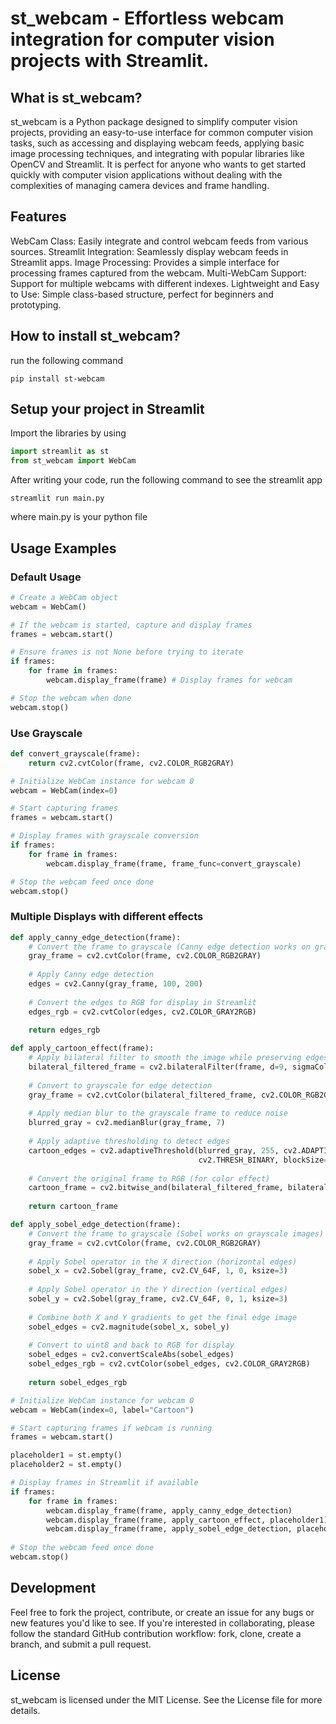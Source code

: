 # st_webcam - Effortless webcam integration for computer vision projects with Streamlit.

## What is st_webcam?
st_webcam is a Python package designed to simplify computer vision projects, providing an easy-to-use interface for common computer vision tasks, such as accessing and displaying webcam feeds, applying basic image processing techniques, and integrating with popular libraries like OpenCV and Streamlit. It is perfect for anyone who wants to get started quickly with computer vision applications without dealing with the complexities of managing camera devices and frame handling.

## Features
WebCam Class: Easily integrate and control webcam feeds from various sources.
Streamlit Integration: Seamlessly display webcam feeds in Streamlit apps.
Image Processing: Provides a simple interface for processing frames captured from the webcam.
Multi-WebCam Support: Support for multiple webcams with different indexes.
Lightweight and Easy to Use: Simple class-based structure, perfect for beginners and prototyping.

## How to install st_webcam?
run the following command 

```pip install st-webcam```

## Setup your project in Streamlit
Import the libraries by using

```python
import streamlit as st
from st_webcam import WebCam
```
After writing your code, run the following command to see the streamlit app

```streamlit run main.py```

where main.py is your python file

## Usage Examples

### Default Usage
```python
# Create a WebCam object
webcam = WebCam()

# If the webcam is started, capture and display frames
frames = webcam.start()

# Ensure frames is not None before trying to iterate
if frames: 
    for frame in frames:
        webcam.display_frame(frame) # Display frames for webcam

# Stop the webcam when done
webcam.stop()
```

### Use Grayscale
```python
def convert_grayscale(frame):
    return cv2.cvtColor(frame, cv2.COLOR_RGB2GRAY)

# Initialize WebCam instance for webcam 0
webcam = WebCam(index=0)

# Start capturing frames
frames = webcam.start()

# Display frames with grayscale conversion
if frames:
    for frame in frames:
        webcam.display_frame(frame, frame_func=convert_grayscale)

# Stop the webcam feed once done
webcam.stop()
```

### Multiple Displays with different effects
```python
def apply_canny_edge_detection(frame):
    # Convert the frame to grayscale (Canny edge detection works on grayscale images)
    gray_frame = cv2.cvtColor(frame, cv2.COLOR_RGB2GRAY)
    
    # Apply Canny edge detection
    edges = cv2.Canny(gray_frame, 100, 200)
    
    # Convert the edges to RGB for display in Streamlit
    edges_rgb = cv2.cvtColor(edges, cv2.COLOR_GRAY2RGB)
    
    return edges_rgb

def apply_cartoon_effect(frame):
    # Apply bilateral filter to smooth the image while preserving edges
    bilateral_filtered_frame = cv2.bilateralFilter(frame, d=9, sigmaColor=75, sigmaSpace=75)
    
    # Convert to grayscale for edge detection
    gray_frame = cv2.cvtColor(bilateral_filtered_frame, cv2.COLOR_RGB2GRAY)
    
    # Apply median blur to the grayscale frame to reduce noise
    blurred_gray = cv2.medianBlur(gray_frame, 7)
    
    # Apply adaptive thresholding to detect edges
    cartoon_edges = cv2.adaptiveThreshold(blurred_gray, 255, cv2.ADAPTIVE_THRESH_MEAN_C, 
                                          cv2.THRESH_BINARY, blockSize=9, C=9)
    
    # Convert the original frame to RGB (for color effect)
    cartoon_frame = cv2.bitwise_and(bilateral_filtered_frame, bilateral_filtered_frame, mask=cartoon_edges)
    
    return cartoon_frame

def apply_sobel_edge_detection(frame):
    # Convert the frame to grayscale (Sobel works on grayscale images)
    gray_frame = cv2.cvtColor(frame, cv2.COLOR_RGB2GRAY)
    
    # Apply Sobel operator in the X direction (horizontal edges)
    sobel_x = cv2.Sobel(gray_frame, cv2.CV_64F, 1, 0, ksize=3)
    
    # Apply Sobel operator in the Y direction (vertical edges)
    sobel_y = cv2.Sobel(gray_frame, cv2.CV_64F, 0, 1, ksize=3)
    
    # Combine both X and Y gradients to get the final edge image
    sobel_edges = cv2.magnitude(sobel_x, sobel_y)
    
    # Convert to uint8 and back to RGB for display
    sobel_edges = cv2.convertScaleAbs(sobel_edges)
    sobel_edges_rgb = cv2.cvtColor(sobel_edges, cv2.COLOR_GRAY2RGB)
    
    return sobel_edges_rgb

# Initialize WebCam instance for webcam 0
webcam = WebCam(index=0, label="Cartoon")

# Start capturing frames if webcam is running
frames = webcam.start()

placeholder1 = st.empty()
placeholder2 = st.empty()

# Display frames in Streamlit if available
if frames:
    for frame in frames:
        webcam.display_frame(frame, apply_canny_edge_detection)
        webcam.display_frame(frame, apply_cartoon_effect, placeholder1)
        webcam.display_frame(frame, apply_sobel_edge_detection, placeholder2)
        
# Stop the webcam feed once done
webcam.stop()
```

## Development
Feel free to fork the project, contribute, or create an issue for any bugs or new features you'd like to see. If you're interested in collaborating, please follow the standard GitHub contribution workflow: fork, clone, create a branch, and submit a pull request.

## License
st_webcam is licensed under the MIT License. See the License file for more details.
